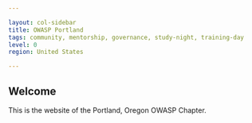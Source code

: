 ```yaml
---

layout: col-sidebar
title: OWASP Portland
tags: community, mentorship, governance, study-night, training-day
level: 0
region: United States

---
```


## Welcome

This is the website of the Portland, Oregon OWASP Chapter.
